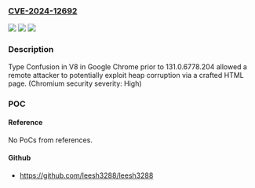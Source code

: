 ### [CVE-2024-12692](https://cve.mitre.org/cgi-bin/cvename.cgi?name=CVE-2024-12692)
![](https://img.shields.io/static/v1?label=Product&message=Chrome&color=blue)
![](https://img.shields.io/static/v1?label=Version&message=131.0.6778.204%3C%20131.0.6778.204%20&color=brighgreen)
![](https://img.shields.io/static/v1?label=Vulnerability&message=Type%20Confusion&color=brighgreen)

### Description

Type Confusion in V8 in Google Chrome prior to 131.0.6778.204 allowed a remote attacker to potentially exploit heap corruption via a crafted HTML page. (Chromium security severity: High)

### POC

#### Reference
No PoCs from references.

#### Github
- https://github.com/leesh3288/leesh3288

